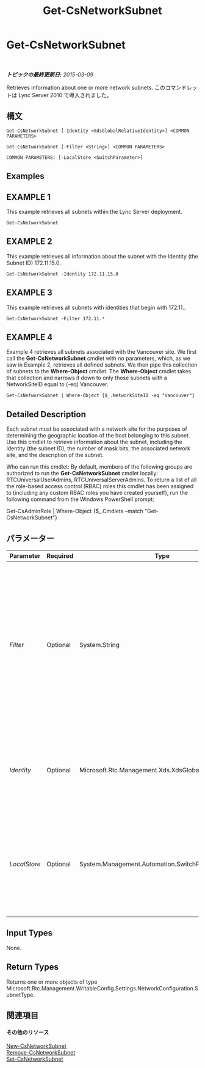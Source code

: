 ﻿---
title: Get-CsNetworkSubnet
TOCTitle: Get-CsNetworkSubnet
ms:assetid: ad74155a-8d83-42f6-bb1e-8bfc7d57d5b0
ms:mtpsurl: https://technet.microsoft.com/ja-jp/library/Gg412825(v=OCS.15)
ms:contentKeyID: 48273256
ms.date: 05/19/2016
mtps_version: v=OCS.15
ms.translationtype: HT
---

# Get-CsNetworkSubnet

 

_**トピックの最終更新日:** 2015-03-09_

Retrieves information about one or more network subnets. このコマンドレットは Lync Server 2010 で導入されました。

## 構文

    Get-CsNetworkSubnet [-Identity <XdsGlobalRelativeIdentity>] <COMMON PARAMETERS>

    Get-CsNetworkSubnet [-Filter <String>] <COMMON PARAMETERS>

    COMMON PARAMETERS: [-LocalStore <SwitchParameter>]

## Examples

## EXAMPLE 1

This example retrieves all subnets within the Lync Server deployment.

    Get-CsNetworkSubnet

## EXAMPLE 2

This example retrieves all information about the subnet with the Identity (the Subnet ID) 172.11.15.0.

    Get-CsNetworkSubnet -Identity 172.11.15.0

## EXAMPLE 3

This example retrieves all subnets with identities that begin with 172.11..

    Get-CsNetworkSubnet -Filter 172.11.*

## EXAMPLE 4

Example 4 retrieves all subnets associated with the Vancouver site. We first call the **Get-CsNetworkSubnet** cmdlet with no parameters, which, as we saw in Example 2, retrieves all defined subnets. We then pipe this collection of subnets to the **Where-Object** cmdlet. The **Where-Object** cmdlet takes that collection and narrows it down to only those subnets with a NetworkSiteID equal to (-eq) Vancouver.

    Get-CsNetworkSubnet | Where-Object {$_.NetworkSiteID -eq "Vancouver"}

## Detailed Description

Each subnet must be associated with a network site for the purposes of determining the geographic location of the host belonging to this subnet. Use this cmdlet to retrieve information about the subnet, including the Identity (the subnet ID), the number of mask bits, the associated network site, and the description of the subnet.

Who can run this cmdlet: By default, members of the following groups are authorized to run the **Get-CsNetworkSubnet** cmdlet locally: RTCUniversalUserAdmins, RTCUniversalServerAdmins. To return a list of all the role-based access control (RBAC) roles this cmdlet has been assigned to (including any custom RBAC roles you have created yourself), run the following command from the Windows PowerShell prompt:

Get-CsAdminRole | Where-Object {$\_.Cmdlets –match "Get-CsNetworkSubnet"}

## パラメーター


<table>
<colgroup>
<col style="width: 25%" />
<col style="width: 25%" />
<col style="width: 25%" />
<col style="width: 25%" />
</colgroup>
<thead>
<tr class="header">
<th>Parameter</th>
<th>Required</th>
<th>Type</th>
<th>Description</th>
</tr>
</thead>
<tbody>
<tr class="odd">
<td><p><em>Filter</em></p></td>
<td><p>Optional</p></td>
<td><p>System.String</p></td>
<td><p>Use this parameter to perform a wildcard search of all subnets based on Identity. For example, the Filter value 172.11.* will retrieve all subnets with an Identity beginning with 172.11. (such as 172.11.10.0, 172.11.25.0, etc.).</p></td>
</tr>
<tr class="even">
<td><p><em>Identity</em></p></td>
<td><p>Optional</p></td>
<td><p>Microsoft.Rtc.Management.Xds.XdsGlobalRelativeIdentity</p></td>
<td><p>The unique subnet ID of the subnet you want to retrieve. This value will be an IP address (such as 174.11.12.0).</p></td>
</tr>
<tr class="odd">
<td><p><em>LocalStore</em></p></td>
<td><p>Optional</p></td>
<td><p>System.Management.Automation.SwitchParameter</p></td>
<td><p>Retrieves the network subnet information from the local replica of the 中央管理ストア, rather than the 中央管理ストア itself.</p></td>
</tr>
</tbody>
</table>


## Input Types

None.

## Return Types

Returns one or more objects of type Microsoft.Rtc.Management.WritableConfig.Settings.NetworkConfiguration.SubnetType.

## 関連項目

#### その他のリソース

[New-CsNetworkSubnet](new-csnetworksubnet.md)  
[Remove-CsNetworkSubnet](remove-csnetworksubnet.md)  
[Set-CsNetworkSubnet](set-csnetworksubnet.md)

